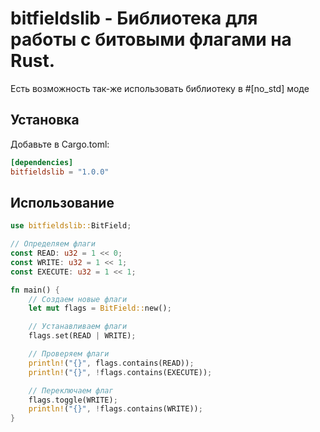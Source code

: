 # bitfieldslib - Библиотека для работы с битовыми флагами на Rust.

Есть возможность так-же использовать библиотеку в #[no_std] моде

## Установка

Добавьте в Cargo.toml:

```toml
[dependencies]
bitfieldslib = "1.0.0"
```

## Использование

```rust
use bitfieldslib::BitField;

// Определяем флаги
const READ: u32 = 1 << 0;
const WRITE: u32 = 1 << 1;
const EXECUTE: u32 = 1 << 1;

fn main() {
    // Создаем новые флаги
    let mut flags = BitField::new();

    // Устанавливаем флаги
    flags.set(READ | WRITE);

    // Проверяем флаги
    println!("{}", flags.contains(READ));
    println!("{}", !flags.contains(EXECUTE));

    // Переключаем флаг
    flags.toggle(WRITE);
    println!("{}", !flags.contains(WRITE));
}
```
